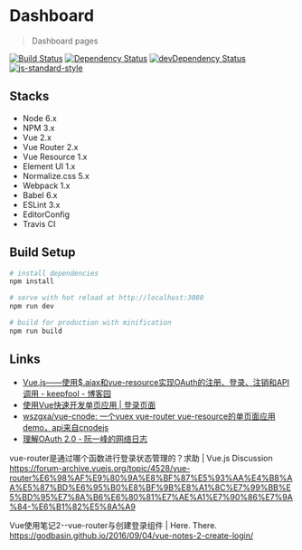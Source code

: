 # Dashboard

> Dashboard pages

[![Build Status](https://travis-ci.org/zce/dashboard.svg?branch=vue2-webpack1)](https://travis-ci.org/zce/dashboard)
[![Dependency Status](https://david-dm.org/zce/dashboard.svg)](https://david-dm.org/zce/dashboard)
[![devDependency Status](https://david-dm.org/zce/dashboard/dev-status.svg)](https://david-dm.org/zce/dashboard#info=devDependencies)
[![js-standard-style](https://img.shields.io/badge/code%20style-standard-brightgreen.svg)](http://standardjs.com/)

## Stacks

- Node 6.x
- NPM 3.x
- Vue 2.x
- Vue Router 2.x
- Vue Resource 1.x
- Element UI 1.x
- Normalize.css 5.x
- Webpack 1.x
- Babel 6.x
- ESLint 3.x
- EditorConfig
- Travis CI

## Build Setup

``` bash
# install dependencies
npm install

# serve with hot reload at http://localhost:3080
npm run dev

# build for production with minification
npm run build
```


## Links

- [Vue.js——使用$.ajax和vue-resource实现OAuth的注册、登录、注销和API调用 - keepfool - 博客园](http://www.cnblogs.com/keepfool/p/5665953.html)
- [使用Vue快速开发单页应用 | 登录页面](http://hiluluke.cn/2016/08/20/vue-first/)
- [wszgxa/vue-cnode: 一个vuex vue-router vue-resource的单页面应用demo，api来自cnodejs](https://github.com/wszgxa/vue-cnode)
- [理解OAuth 2.0 - 阮一峰的网络日志](http://www.ruanyifeng.com/blog/2014/05/oauth_2_0.html)

vue-router是通过哪个函数进行登录状态管理的？求助 | Vue.js Discussion
https://forum-archive.vuejs.org/topic/4528/vue-router%E6%98%AF%E9%80%9A%E8%BF%87%E5%93%AA%E4%B8%AA%E5%87%BD%E6%95%B0%E8%BF%9B%E8%A1%8C%E7%99%BB%E5%BD%95%E7%8A%B6%E6%80%81%E7%AE%A1%E7%90%86%E7%9A%84-%E6%B1%82%E5%8A%A9

Vue使用笔记2--vue-router与创建登录组件 | Here. There.
https://godbasin.github.io/2016/09/04/vue-notes-2-create-login/
